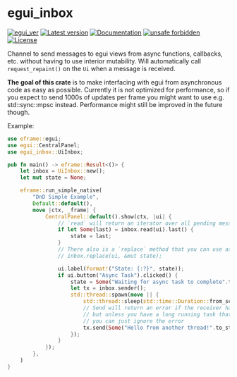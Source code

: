 # egui_inbox

[![egui_ver](https://img.shields.io/badge/egui-0.30.0-blue)](https://github.com/emilk/egui)
[![Latest version](https://img.shields.io/crates/v/egui_inbox.svg)](https://crates.io/crates/egui_inbox)
[![Documentation](https://docs.rs/egui_inbox/badge.svg)](https://docs.rs/egui_inbox)
[![unsafe forbidden](https://img.shields.io/badge/unsafe-forbidden-success.svg)](https://github.com/rust-secure-code/safety-dance/)
[![License](https://img.shields.io/crates/l/egui_inbox.svg)](https://crates.io/crates/egui_inbox)



[content]:<>


Channel to send messages to egui views from async functions, callbacks, etc. without having to use interior mutability.
Will automatically call `request_repaint()` on the `Ui` when a message is received.

**The goal of this crate** is to make interfacing with egui from asynchronous code as easy as possible.
Currently it is not optimized for performance, so if you expect to send 1000s of updates per frame you might want to use
e.g. std::sync::mpsc instead. Performance might still be improved in the future though.

Example:
    
```rust no_run
use eframe::egui;
use egui::CentralPanel;
use egui_inbox::UiInbox;

pub fn main() -> eframe::Result<()> {
    let inbox = UiInbox::new();
    let mut state = None;

    eframe::run_simple_native(
        "DnD Simple Example",
        Default::default(),
        move |ctx, _frame| {
            CentralPanel::default().show(ctx, |ui| {
                // `read` will return an iterator over all pending messages
                if let Some(last) = inbox.read(ui).last() {
                    state = last;
                }
                // There also is a `replace` method that you can use as a shorthand for the above:
                // inbox.replace(ui, &mut state);

                ui.label(format!("State: {:?}", state));
                if ui.button("Async Task").clicked() {
                    state = Some("Waiting for async task to complete".to_string());
                    let tx = inbox.sender();
                    std::thread::spawn(move || {
                        std::thread::sleep(std::time::Duration::from_secs(1));
                        // Send will return an error if the receiver has been dropped
                        // but unless you have a long running task that will send multiple messages
                        // you can just ignore the error
                        tx.send(Some("Hello from another thread!".to_string())).ok();
                    });
                }
            });
        },
    )
}
```
